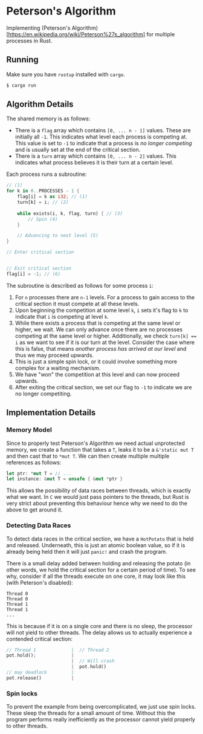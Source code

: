 # Peterson's Algorithm
Implementing (Peterson's Algorithm)[https://en.wikipedia.org/wiki/Peterson%27s_algorithm] for multiple processes in Rust.

## Running
Make sure you have `rustup` installed with `cargo`.
```bash
$ cargo run
```

## Algorithm Details
The shared memory is as follows:
- There is a `flag` array which contains `[0, ... n - 1]` values. These are initially all `-1`. This indicates what level each process is competing at. This value is set to `-1` to indicate that a process is *no longer competing* and is usually set at the end of the critical section.
- There is a `turn` array which contains `[0, ... n - 2]` values. This indicates what process believes it is their turn at a certain level.

Each process runs a subroutine:
```rust
// (1)
for k in 0..PROCESSES - 1 {
    flag[i] = k as i32; // (1)
    turn[k] = i; // (2)
    
    while exists(i, k, flag, turn) { // (3)
        // Spin (4)
    }

    // Advancing to next level (5)
}

// Enter critical section


// Exit critical section
flag[i] = -1; // (6)

```
The subroutine is described as follows for some process `i`:
1. For `n` processes there are `n-1` levels. For a process to gain access to the critical section it must compete at all these levels.
2. Upon beginning the competition at some level `k`, `i` sets it's flag to `k` to indicate that `i` is competing at level `k`.
3. While there exists a process that is competing at the same level or higher, we wait. We can only advance once there are no processes competing at the same level or higher. Additionally, we check `turn[k] == i` as we want to see if it is our turn at the level. Consider the case where this is false, that means *another process has arrived at our level* and thus we may proceed upwards.
4. This is just a simple spin lock, or it could involve something more complex for a waiting mechanism.
5. We have "won" the competition at this level and can now proceed upwards.
6. After exiting the critical section, we set our flag to `-1` to indicate we are no longer competiting.

## Implementation Details
### Memory Model
Since to properly test Peterson's Algorithm we need actual unprotected memory, we create a function that takes a `T`, leaks it to be a `&'static mut T` and then cast that to `*mut T`. We can then create multiple multiple references as follows:
```rust
let ptr: *mut T = // ...
let instance: &mut T = unsafe { &mut *ptr }
```
This allows the possibility of data races between threads, which is exactly what we want. In `C` we would just pass pointers to the threads, but Rust is very strict about preventing this behaviour hence why we need to do the above to get around it.

### Detecting Data Races
To detect data races in the critical section, we have a `HotPotato` that is held and released. Underneath, this is just an atomic boolean value, so if it is already being held then it will just `panic!` and crash the program.

There is a small delay added between holding and releasing the potato (in other words, we hold the critical section for a certain period of time). To see why, consider if all the threads execute on one core, it may look like this (with Peterson's disabled):
```
Thread 0
Thread 0
Thread 1
Thread 1
...
```
This is because if it is on a single core and there is no sleep, the processor will not yield to other threads. The delay allows us to actually experience a contended critical section:
```rust
// Thread 1             |  // Thread 2
pot.hold();             |
                        |  // Will crash
                        |  pot.hold()
// may deadlock         |
pot.release()           |
```

### Spin locks
To prevent the example from being overcomplicated, we just use spin locks. These sleep the threads for a small amount of time. Without this the program performs really inefficiently as the processor cannot yield properly to other threads.